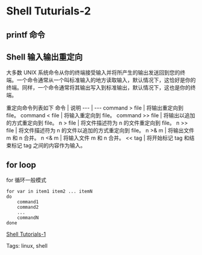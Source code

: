 # Shell Tuturials-2

## printf 命令

## Shell 输入输出重定向

大多数 UNIX 系统命令从你的终端接受输入并将所产生的输出发送回​​到您的终端。一个命令通常从一个叫标准输入的地方读取输入，默认情况下，这恰好是你的终端。同样，一个命令通常将其输出写入到标准输出，默认情况下，这也是你的终端。

重定向命令列表如下
命令 | 说明
--- | ---
command > file        |        将输出重定向到 file。
command < file        |        将输入重定向到 file。
command >> file      |        将输出以追加的方式重定向到 file。
n > file                     |        将文件描述符为 n 的文件重定向到 file。
n >> file                    |         将文件描述符为 n 的文件以追加的方式重定向到 file。
n >& m                       |         将输出文件 m 和 n 合并。
n <& m                       |         将输入文件 m 和 n 合并。
<< tag                        |         将开始标记 tag 和结束标记 tag 之间的内容作为输入。

## for loop

for 循环一般模式

```shell
for var in item1 item2 ... itemN
do
    command1
    command2
    ...
    commandN
done
```







[Shell Tutorials-1](simplenote://note/13b685ca-cf98-4042-a289-9ab52bfd113c)

Tags:
  linux, shell